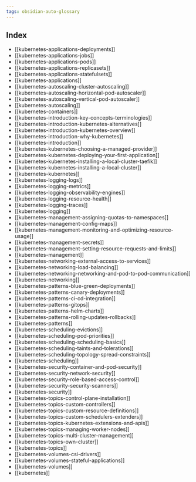 ```yaml
---
tags: obsidian-auto-glossary
---
```

## Index
- [[kubernetes-applications-deployments]]
- [[kubernetes-applications-jobs]]
- [[kubernetes-applications-pods]]
- [[kubernetes-applications-replicasets]]
- [[kubernetes-applications-statefulsets]]
- [[kubernetes-applications]]
- [[kubernetes-autoscaling-cluster-autoscaling]]
- [[kubernetes-autoscaling-horizontal-pod-autoscaler]]
- [[kubernetes-autoscaling-vertical-pod-autoscaler]]
- [[kubernetes-autoscaling]]
- [[kubernetes-containers]]
- [[kubernetes-introduction-key-concepts-terminologies]]
- [[kubernetes-introduction-kubernetes-alternatives]]
- [[kubernetes-introduction-kubernetes-overview]]
- [[kubernetes-introduction-why-kubernetes]]
- [[kubernetes-introduction]]
- [[kubernetes-kubernetes-choosing-a-managed-provider]]
- [[kubernetes-kubernetes-deploying-your-first-application]]
- [[kubernetes-kubernetes-installing-a-local-cluster-taefik]]
- [[kubernetes-kubernetes-installing-a-local-cluster]]
- [[kubernetes-kubernetes]]
- [[kubernetes-logging-logs]]
- [[kubernetes-logging-metrics]]
- [[kubernetes-logging-observability-engines]]
- [[kubernetes-logging-resource-health]]
- [[kubernetes-logging-traces]]
- [[kubernetes-logging]]
- [[kubernetes-management-assigning-quotas-to-namespaces]]
- [[kubernetes-management-config-maps]]
- [[kubernetes-management-monitoring-and-optimizing-resource-usage]]
- [[kubernetes-management-secrets]]
- [[kubernetes-management-setting-resource-requests-and-limits]]
- [[kubernetes-management]]
- [[kubernetes-networking-external-access-to-services]]
- [[kubernetes-networking-load-balancing]]
- [[kubernetes-networking-networking-and-pod-to-pod-communication]]
- [[kubernetes-networking]]
- [[kubernetes-patterns-blue-green-deployments]]
- [[kubernetes-patterns-canary-deployments]]
- [[kubernetes-patterns-ci-cd-integration]]
- [[kubernetes-patterns-gitops]]
- [[kubernetes-patterns-helm-charts]]
- [[kubernetes-patterns-rolling-updates-rollbacks]]
- [[kubernetes-patterns]]
- [[kubernetes-scheduling-evictions]]
- [[kubernetes-scheduling-pod-priorities]]
- [[kubernetes-scheduling-scheduling-basics]]
- [[kubernetes-scheduling-taints-and-tolerations]]
- [[kubernetes-scheduling-topology-spread-constraints]]
- [[kubernetes-scheduling]]
- [[kubernetes-security-container-and-pod-security]]
- [[kubernetes-security-network-security]]
- [[kubernetes-security-role-based-access-control]]
- [[kubernetes-security-security-scanners]]
- [[kubernetes-security]]
- [[kubernetes-topics-control-plane-installation]]
- [[kubernetes-topics-custom-controllers]]
- [[kubernetes-topics-custom-resource-definitions]]
- [[kubernetes-topics-custom-schedulers-extenders]]
- [[kubernetes-topics-kubernetes-extensions-and-apis]]
- [[kubernetes-topics-managing-worker-nodes]]
- [[kubernetes-topics-multi-cluster-management]]
- [[kubernetes-topics-own-cluster]]
- [[kubernetes-topics]]
- [[kubernetes-volumes-csi-drivers]]
- [[kubernetes-volumes-stateful-applications]]
- [[kubernetes-volumes]]
- [[kubernetes]]
